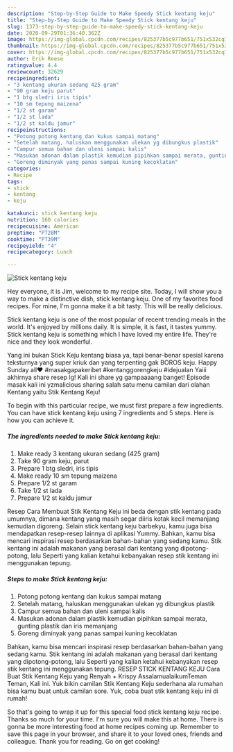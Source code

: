```yaml
---
description: "Step-by-Step Guide to Make Speedy Stick kentang keju"
title: "Step-by-Step Guide to Make Speedy Stick kentang keju"
slug: 1373-step-by-step-guide-to-make-speedy-stick-kentang-keju
date: 2020-09-29T01:36:40.362Z
image: https://img-global.cpcdn.com/recipes/825377b5c977b651/751x532cq70/stick-kentang-keju-foto-resep-utama.jpg
thumbnail: https://img-global.cpcdn.com/recipes/825377b5c977b651/751x532cq70/stick-kentang-keju-foto-resep-utama.jpg
cover: https://img-global.cpcdn.com/recipes/825377b5c977b651/751x532cq70/stick-kentang-keju-foto-resep-utama.jpg
author: Erik Reese
ratingvalue: 4.4
reviewcount: 32629
recipeingredient:
- "3 kentang ukuran sedang 425 gram"
- "90 gram keju parut"
- "1 btg sledri iris tipis"
- "10 sm tepung maizena"
- "1/2 st garam"
- "1/2 st lada"
- "1/2 st kaldu jamur"
recipeinstructions:
- "Potong potong kentang dan kukus sampai matang"
- "Setelah matang, haluskan menggunakan ulekan yg dibungkus plastik"
- "Campur semua bahan dan uleni sampai kalis"
- "Masukan adonan dalam plastik kemudian pipihkan sampai merata, gunting plastik dan iris memanjang"
- "Goreng diminyak yang panas sampai kuning kecoklatan"
categories:
- Recipe
tags:
- stick
- kentang
- keju

katakunci: stick kentang keju 
nutrition: 160 calories
recipecuisine: American
preptime: "PT28M"
cooktime: "PT39M"
recipeyield: "4"
recipecategory: Lunch

---
```



![Stick kentang keju](https://img-global.cpcdn.com/recipes/825377b5c977b651/751x532cq70/stick-kentang-keju-foto-resep-utama.jpg)

Hey everyone, it is Jim, welcome to my recipe site. Today, I will show you a way to make a distinctive dish, stick kentang keju. One of my favorites food recipes. For mine, I'm gonna make it a bit tasty. This will be really delicious.

Stick kentang keju is one of the most popular of recent trending meals in the world. It's enjoyed by millions daily. It is simple, it is fast, it tastes yummy. Stick kentang keju is something which I have loved my entire life. They're nice and they look wonderful.

Yang ini bukan Stick Keju kentang biasa ya, tapi benar-benar spesial karena teksturnya yang super kriuk dan yang terpenting gak BOROS keju. Happy Sunday all❤️ #masakgapakeribet #kentanggorengkeju #idejualan Yaiii akhirnya share resep lg! Kali ini share yg gampaaaang banget! Episode masak kali ini yzmalicious sharing salah satu menu camilan dari olahan Kentang yaitu Stik Kentang Keju!


To begin with this particular recipe, we must first prepare a few ingredients. You can have stick kentang keju using 7 ingredients and 5 steps. Here is how you can achieve it.

<!--inarticleads1-->

##### The ingredients needed to make Stick kentang keju:

1. Make ready 3 kentang ukuran sedang (425 gram)
1. Take 90 gram keju, parut
1. Prepare 1 btg sledri, iris tipis
1. Make ready 10 sm tepung maizena
1. Prepare 1/2 st garam
1. Take 1/2 st lada
1. Prepare 1/2 st kaldu jamur


Resep Cara Membuat Stik Kentang Keju ini beda dengan stik kentang pada umumnya, dimana kentang yang masih segar diiris kotak kecil memanjang kemudian digoreng. Selain stick kentang keju barbekyu, kamu juga bisa mendapatkan resep-resep lainnya di aplikasi Yummy. Bahkan, kamu bisa mencari inspirasi resep berdasarkan bahan-bahan yang sedang kamu. Stik kentang ini adalah makanan yang berasal dari kentang yang dipotong-potong, lalu Seperti yang kalian ketahui kebanyakan resep stik kentang ini menggunakan tepung. 

<!--inarticleads2-->

##### Steps to make Stick kentang keju:

1. Potong potong kentang dan kukus sampai matang
1. Setelah matang, haluskan menggunakan ulekan yg dibungkus plastik
1. Campur semua bahan dan uleni sampai kalis
1. Masukan adonan dalam plastik kemudian pipihkan sampai merata, gunting plastik dan iris memanjang
1. Goreng diminyak yang panas sampai kuning kecoklatan


Bahkan, kamu bisa mencari inspirasi resep berdasarkan bahan-bahan yang sedang kamu. Stik kentang ini adalah makanan yang berasal dari kentang yang dipotong-potong, lalu Seperti yang kalian ketahui kebanyakan resep stik kentang ini menggunakan tepung. RESEP STICK KENTANG KEJU Cara Buat Stik Kentang Keju yang Renyah + Krispy AssalamualaikumTeman Teman, Kali ini. Yuk bikin camilan Stik Kentang Keju sederhana ala rumahan bisa kamu buat untuk camilan sore. Yuk, coba buat stik kentang keju ini di rumah! 

So that's going to wrap it up for this special food stick kentang keju recipe. Thanks so much for your time. I'm sure you will make this at home. There is gonna be more interesting food at home recipes coming up. Remember to save this page in your browser, and share it to your loved ones, friends and colleague. Thank you for reading. Go on get cooking!
